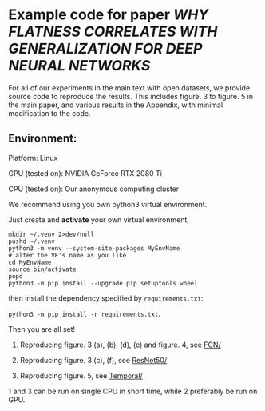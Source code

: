 # Example code for paper *WHY FLATNESS CORRELATES WITH GENERALIZATION FOR DEEP NEURAL NETWORKS*

For all of our experiments in the main text with open datasets, we provide source code to reproduce the results.
This includes figure. 3 to figure. 5 in the main paper, and various results in the Appendix, with minimal modification to the code.

## Environment:

Platform: Linux

GPU (tested on): NVIDIA GeForce RTX 2080 Ti

CPU (tested on): Our anonymous computing cluster 

We recommend using you own python3 virtual environment.

Just create and **activate** your own virtual environment, 

```
mkdir ~/.venv 2>dev/null
pushd ~/.venv
python3 -m venv --system-site-packages MyEnvName
# alter the VE's name as you like
cd MyEnvName
source bin/activate
popd
python3 -m pip install --upgrade pip setuptools wheel
```

then install the dependency specified by `requirements.txt`:

`python3 -m pip install -r requirements.txt`.

Then you are all set!

1. Reproducing figure. 3 (a), (b), (d), (e) and figure. 4, see [FCN/](https://anonymous.4open.science/repository/c12272d1-2823-453b-b59b-2e9a8905e2f7/FCN/)

2. Reproducing figure. 3 (c), (f), see [ResNet50/](https://anonymous.4open.science/repository/c12272d1-2823-453b-b59b-2e9a8905e2f7/ResNet50/)

3. Reproducing figure. 5, see [Temporal/](https://anonymous.4open.science/repository/c12272d1-2823-453b-b59b-2e9a8905e2f7/Temporal/)

1 and 3 can be run on single CPU in short time, while 2 preferably be run on GPU. 



